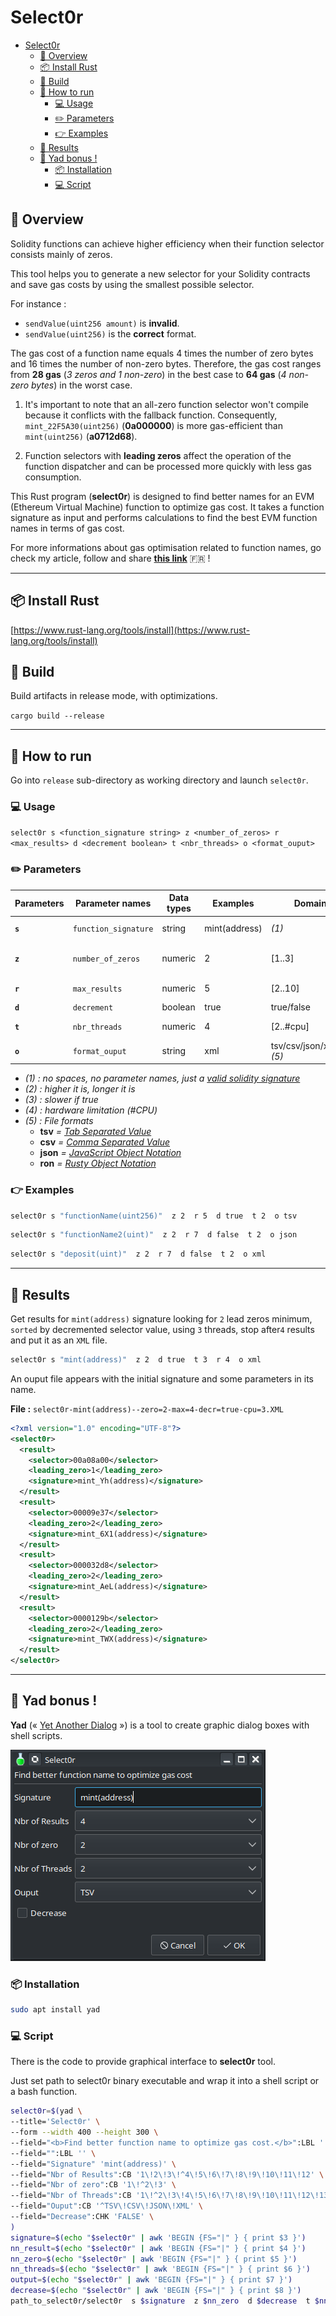 # Select0r

<!-- TOC -->

- [Select0r](#select0r)
	- [🔭 Overview](#-overview)
	- [📦 Install Rust](#-install-rust)
	- [🔧 Build](#-build)
	- [🚀 How to run](#-how-to-run)
		- [💻 Usage](#-usage)
		- [✏️ Parameters](#-parameters)
		- [👉 Examples](#-examples)
	- [📝 Results](#-results)
	- [🎉 Yad bonus !](#-yad-bonus-)
		- [📦 Installation](#-installation)
		- [💻 Script](#-script)

<!-- /TOC -->


## 🔭 Overview

Solidity functions can achieve higher efficiency when their function selector consists mainly of zeros. 

This tool helps you to generate a new selector for your Solidity contracts and save gas costs by using the smallest possible selector.

For instance :
- `sendValue(uint256 amount)` is **invalid**.
- `sendValue(uint256)` is the **correct** format.

The gas cost of a function name equals 4 times the number of zero bytes and 16 times the number of non-zero bytes. Therefore, the gas cost ranges from **28 gas** (*3 zeros and 1 non-zero*) in the best case to **64 gas** (*4 non-zero bytes*) in the worst case.

1. It's important to note that an all-zero function selector won't compile because it conflicts with the fallback function. Consequently, `mint_22F5A30(uint256)` (**0a000000**) is more gas-efficient than `mint(uint256)` (**a0712d68**).

2. Function selectors with **leading zeros** affect the operation of the function dispatcher and can be processed more quickly with less gas consumption.

This Rust program (**select0r**) is designed to find better names for an EVM (Ethereum Virtual Machine) function to optimize gas cost. It takes a function signature as input and performs calculations to find the best EVM function names in terms of gas cost.

For more informations about gas optimisation related to function names, go check my article, follow and share   [**this link**](https://github.com/Laugharne/Optimal_Function_Names) 🇫🇷 !

----

## 📦 Install Rust

[https://www.rust-lang.org/tools/install](https://www.rust-lang.org/tools/install)


## 🔧 Build

Build artifacts in release mode, with optimizations.

`cargo build --release`


----

## 🚀 How to run

Go into `release` sub-directory as working directory and launch `select0r`.


### 💻 Usage

`select0r s <function_signature string> z <number_of_zeros> r <max_results> d <decrement boolean> t <nbr_threads> o <format_ouput>`


### ✏️ Parameters

| Parameters | Parameter names      | Data types | Examples      | Domains                    | Default       | Descriptions                 |
| ---------- | -------------------- | ---------- | ------------- | -------------------------- | ------------- | ---------------------------- |
| **`s`**    | `function_signature` | string     | mint(address) | *(1)*                      | **Mandatory** | Function signature *(1)*     |
| **`z`**    | `number_of_zeros`    | numeric    | 2             | [1..3]                     | **2**         | # of zero (difficulty) *(2)* |
| **`r`**    | `max_results`        | numeric    | 5             | [2..10]                    | **4**         | # of needed result *(2)*     |
| **`d`**    | `decrement`          | boolean    | true          | true/false                 | **false**     | *(3)*                        |
| **`t`**    | `nbr_threads`        | numeric    | 4             | [2..#cpu]                  | **2**         | # of threads to use (*4*)    |
| **`o`**    | `format_ouput`       | string     | xml           | tsv/csv/json/xml/ron *(5)* | **tsv**       | File format output           |

- *(1) : no spaces, no parameter names, just a [valid solidity signature](https://docs.soliditylang.org/en/develop/abi-spec.html#function-selector)*
- *(2) : higher it is, longer it is*
- *(3) : slower if true*
- *(4) : hardware limitation (#CPU)*
- *(5) : File formats*
  - **tsv** *= [Tab Separated Value](https://en.wikipedia.org/wiki/Tab-separated_values)*
  - **csv** *= [Comma Separated Value](https://en.wikipedia.org/wiki/Comma-separated_values)*
  - **json** *= [JavaScript Object Notation](https://www.json.org/json-en.html)*
  - **ron** *= [Rusty Object Notation](https://github.com/ron-rs/ron)*
  

### 👉 Examples

```bash
select0r s "functionName(uint256)"  z 2  r 5  d true  t 2  o tsv
```

```bash
select0r s "functionName2(uint)"  z 2  r 7  d false  t 2  o json
```

```bash
select0r s "deposit(uint)"  z 2  r 7  d false  t 2  o xml
```


----

## 📝 Results

Get results for `mint(address)` signature looking for `2` lead zeros minimum, `sorted` by decremented selector value, using `3` threads, stop after`4` results and put it as an `XML` file.

```bash
select0r s "mint(address)"  z 2  d true  t 3  r 4  o xml
```
An ouput file appears with the initial signature and some parameters in its name.

**File :** `select0r-mint(address)--zero=2-max=4-decr=true-cpu=3.XML`

```xml
<?xml version="1.0" encoding="UTF-8"?>
<select0r>
  <result>
    <selector>00a08a00</selector>
    <leading_zero>1</leading_zero>
    <signature>mint_Yh(address)</signature>
  </result>
  <result>
    <selector>00009e37</selector>
    <leading_zero>2</leading_zero>
    <signature>mint_6X1(address)</signature>
  </result>
  <result>
    <selector>000032d8</selector>
    <leading_zero>2</leading_zero>
    <signature>mint_AeL(address)</signature>
  </result>
  <result>
    <selector>0000129b</selector>
    <leading_zero>2</leading_zero>
    <signature>mint_TWX(address)</signature>
  </result>
</select0r>
```

--------


## 🎉 Yad bonus !

**Yad** (« [Yet Another Dialog](https://doc.ubuntu-fr.org/yad_yet_another_dialog) ») is a tool to create graphic dialog boxes with shell scripts.

![](yad_select0r.png)


### 📦 Installation

```bash
sudo apt install yad
```


### 💻 Script

There is the code to provide graphical interface to **select0r** tool.

Just set path to select0r binary executable and wrap it into a shell script or a bash function.

```bash
select0r=$(yad \
--title='Select0r' \
--form --width 400 --height 300 \
--field="<b>Find better function name to optimize gas cost.</b>":LBL '' \
--field="":LBL '' \
--field="Signature" 'mint(address)' \
--field="Nbr of Results":CB '1\!2\!3\!^4\!5\!6\!7\!8\!9\!10\!11\!12' \
--field="Nbr of zero":CB '1\!^2\!3' \
--field="Nbr of Threads":CB '1\!^2\!3\!4\!5\!6\!7\!8\!9\!10\!11\!12\!13\!14\!15\!16' \
--field="Ouput":CB '^TSV\!CSV\!JSON\!XML' \
--field="Decrease":CHK 'FALSE' \
)
signature=$(echo "$select0r" | awk 'BEGIN {FS="|" } { print $3 }')
nn_result=$(echo "$select0r" | awk 'BEGIN {FS="|" } { print $4 }')
nn_zero=$(echo "$select0r" | awk 'BEGIN {FS="|" } { print $5 }')
nn_threads=$(echo "$select0r" | awk 'BEGIN {FS="|" } { print $6 }')
output=$(echo "$select0r" | awk 'BEGIN {FS="|" } { print $7 }')
decrease=$(echo "$select0r" | awk 'BEGIN {FS="|" } { print $8 }')
path_to_select0r/select0r  s $signature  z $nn_zero  d $decrease  t $nn_threads  r $nn_result  o $output
```
